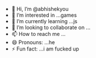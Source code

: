 - 👋 Hi, I’m @abhishekyou
- 👀 I’m interested in ...games 
- 🌱 I’m currently learning ...js
- 💞️ I’m looking to collaborate on ...
- 📫 How to reach me ...
- 😄 Pronouns: ...he 
- ⚡ Fun fact: ...i am fucked up

<!---
abhishekyou/abhishekyou is a ✨ special ✨ repository because its `README.md` (this file) appears on your GitHub profile.
You can click the Preview link to take a look at your changes.
--->
